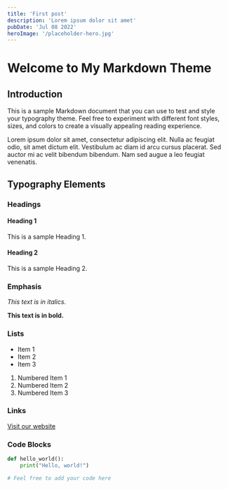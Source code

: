 ```yaml
---
title: 'First post'
description: 'Lorem ipsum dolor sit amet'
pubDate: 'Jul 08 2022'
heroImage: '/placeholder-hero.jpg'
---
```


# Welcome to My Markdown Theme

## Introduction

This is a sample Markdown document that you can use to test and style your typography theme. Feel free to experiment with different font styles, sizes, and colors to create a visually appealing reading experience.

Lorem ipsum dolor sit amet, consectetur adipiscing elit. Nulla ac feugiat odio, sit amet dictum elit. Vestibulum ac diam id arcu cursus placerat. Sed auctor mi ac velit bibendum bibendum. Nam sed augue a leo feugiat venenatis.

## Typography Elements

### Headings

#### Heading 1

This is a sample Heading 1.

#### Heading 2

This is a sample Heading 2.

### Emphasis

*This text is in italics.*

**This text is in bold.**

### Lists

- Item 1
- Item 2
- Item 3

1. Numbered Item 1
2. Numbered Item 2
3. Numbered Item 3

### Links

[Visit our website](https://www.example.com)

### Code Blocks

```python
def hello_world():
    print("Hello, world!")

# Feel free to add your code here


